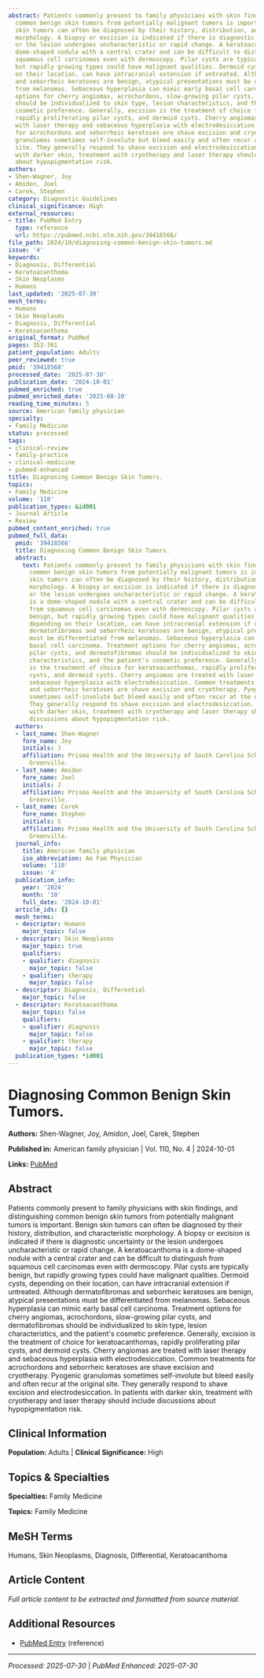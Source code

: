 ```yaml
---
abstract: Patients commonly present to family physicians with skin findings, and distinguishing
  common benign skin tumors from potentially malignant tumors is important. Benign
  skin tumors can often be diagnosed by their history, distribution, and characteristic
  morphology. A biopsy or excision is indicated if there is diagnostic uncertainty
  or the lesion undergoes uncharacteristic or rapid change. A keratoacanthoma is a
  dome-shaped nodule with a central crater and can be difficult to distinguish from
  squamous cell carcinomas even with dermoscopy. Pilar cysts are typically benign,
  but rapidly growing types could have malignant qualities. Dermoid cysts, depending
  on their location, can have intracranial extension if untreated. Although dermatofibromas
  and seborrheic keratoses are benign, atypical presentations must be differentiated
  from melanomas. Sebaceous hyperplasia can mimic early basal cell carcinoma. Treatment
  options for cherry angiomas, acrochordons, slow-growing pilar cysts, and dermatofibromas
  should be individualized to skin type, lesion characteristics, and the patient's
  cosmetic preference. Generally, excision is the treatment of choice for keratoacanthomas,
  rapidly proliferating pilar cysts, and dermoid cysts. Cherry angiomas are treated
  with laser therapy and sebaceous hyperplasia with electrodesiccation. Common treatments
  for acrochordons and seborrheic keratoses are shave excision and cryotherapy. Pyogenic
  granulomas sometimes self-involute but bleed easily and often recur at the original
  site. They generally respond to shave excision and electrodesiccation. In patients
  with darker skin, treatment with cryotherapy and laser therapy should include discussions
  about hypopigmentation risk.
authors:
- Shen-Wagner, Joy
- Amidon, Joel
- Carek, Stephen
category: Diagnostic Guidelines
clinical_significance: High
external_resources:
- title: PubMed Entry
  type: reference
  url: https://pubmed.ncbi.nlm.nih.gov/39418568/
file_path: 2024/10/diagnosing-common-benign-skin-tumors.md
issue: '4'
keywords:
- Diagnosis, Differential
- Keratoacanthoma
- Skin Neoplasms
- Humans
last_updated: '2025-07-30'
mesh_terms:
- Humans
- Skin Neoplasms
- Diagnosis, Differential
- Keratoacanthoma
original_format: PubMed
pages: 353-361
patient_population: Adults
peer_reviewed: true
pmid: '39418568'
processed_date: '2025-07-30'
publication_date: '2024-10-01'
pubmed_enriched: true
pubmed_enriched_date: '2025-08-10'
reading_time_minutes: 5
source: American family physician
specialty:
- Family Medicine
status: processed
tags:
- clinical-review
- family-practice
- clinical-medicine
- pubmed-enhanced
title: Diagnosing Common Benign Skin Tumors.
topics:
- Family Medicine
volume: '110'
publication_types: &id001
- Journal Article
- Review
pubmed_content_enriched: true
pubmed_full_data:
  pmid: '39418568'
  title: Diagnosing Common Benign Skin Tumors.
  abstract:
    text: Patients commonly present to family physicians with skin findings, and distinguishing
      common benign skin tumors from potentially malignant tumors is important. Benign
      skin tumors can often be diagnosed by their history, distribution, and characteristic
      morphology. A biopsy or excision is indicated if there is diagnostic uncertainty
      or the lesion undergoes uncharacteristic or rapid change. A keratoacanthoma
      is a dome-shaped nodule with a central crater and can be difficult to distinguish
      from squamous cell carcinomas even with dermoscopy. Pilar cysts are typically
      benign, but rapidly growing types could have malignant qualities. Dermoid cysts,
      depending on their location, can have intracranial extension if untreated. Although
      dermatofibromas and seborrheic keratoses are benign, atypical presentations
      must be differentiated from melanomas. Sebaceous hyperplasia can mimic early
      basal cell carcinoma. Treatment options for cherry angiomas, acrochordons, slow-growing
      pilar cysts, and dermatofibromas should be individualized to skin type, lesion
      characteristics, and the patient's cosmetic preference. Generally, excision
      is the treatment of choice for keratoacanthomas, rapidly proliferating pilar
      cysts, and dermoid cysts. Cherry angiomas are treated with laser therapy and
      sebaceous hyperplasia with electrodesiccation. Common treatments for acrochordons
      and seborrheic keratoses are shave excision and cryotherapy. Pyogenic granulomas
      sometimes self-involute but bleed easily and often recur at the original site.
      They generally respond to shave excision and electrodesiccation. In patients
      with darker skin, treatment with cryotherapy and laser therapy should include
      discussions about hypopigmentation risk.
  authors:
  - last_name: Shen-Wagner
    fore_name: Joy
    initials: J
    affiliation: Prisma Health and the University of South Carolina School of Medicine,
      Greenville.
  - last_name: Amidon
    fore_name: Joel
    initials: J
    affiliation: Prisma Health and the University of South Carolina School of Medicine,
      Greenville.
  - last_name: Carek
    fore_name: Stephen
    initials: S
    affiliation: Prisma Health and the University of South Carolina School of Medicine,
      Greenville.
  journal_info:
    title: American family physician
    iso_abbreviation: Am Fam Physician
    volume: '110'
    issue: '4'
  publication_info:
    year: '2024'
    month: '10'
    full_date: '2024-10-01'
  article_ids: {}
  mesh_terms:
  - descriptor: Humans
    major_topic: false
  - descriptor: Skin Neoplasms
    major_topic: true
    qualifiers:
    - qualifier: diagnosis
      major_topic: false
    - qualifier: therapy
      major_topic: false
  - descriptor: Diagnosis, Differential
    major_topic: false
  - descriptor: Keratoacanthoma
    major_topic: false
    qualifiers:
    - qualifier: diagnosis
      major_topic: false
    - qualifier: therapy
      major_topic: false
  publication_types: *id001
---
```


# Diagnosing Common Benign Skin Tumors.

**Authors:** Shen-Wagner, Joy, Amidon, Joel, Carek, Stephen

**Published in:** American family physician | Vol. 110, No. 4 | 2024-10-01

**Links:** [PubMed](https://pubmed.ncbi.nlm.nih.gov/39418568/)

## Abstract

Patients commonly present to family physicians with skin findings, and distinguishing common benign skin tumors from potentially malignant tumors is important. Benign skin tumors can often be diagnosed by their history, distribution, and characteristic morphology. A biopsy or excision is indicated if there is diagnostic uncertainty or the lesion undergoes uncharacteristic or rapid change. A keratoacanthoma is a dome-shaped nodule with a central crater and can be difficult to distinguish from squamous cell carcinomas even with dermoscopy. Pilar cysts are typically benign, but rapidly growing types could have malignant qualities. Dermoid cysts, depending on their location, can have intracranial extension if untreated. Although dermatofibromas and seborrheic keratoses are benign, atypical presentations must be differentiated from melanomas. Sebaceous hyperplasia can mimic early basal cell carcinoma. Treatment options for cherry angiomas, acrochordons, slow-growing pilar cysts, and dermatofibromas should be individualized to skin type, lesion characteristics, and the patient's cosmetic preference. Generally, excision is the treatment of choice for keratoacanthomas, rapidly proliferating pilar cysts, and dermoid cysts. Cherry angiomas are treated with laser therapy and sebaceous hyperplasia with electrodesiccation. Common treatments for acrochordons and seborrheic keratoses are shave excision and cryotherapy. Pyogenic granulomas sometimes self-involute but bleed easily and often recur at the original site. They generally respond to shave excision and electrodesiccation. In patients with darker skin, treatment with cryotherapy and laser therapy should include discussions about hypopigmentation risk.

## Clinical Information

**Population:** Adults | **Clinical Significance:** High

## Topics & Specialties

**Specialties:** Family Medicine

**Topics:** Family Medicine

## MeSH Terms

Humans, Skin Neoplasms, Diagnosis, Differential, Keratoacanthoma

## Article Content

*Full article content to be extracted and formatted from source material.*

## Additional Resources

- [PubMed Entry](https://pubmed.ncbi.nlm.nih.gov/39418568/) (reference)

---

*Processed: 2025-07-30* | *PubMed Enhanced: 2025-07-30*
